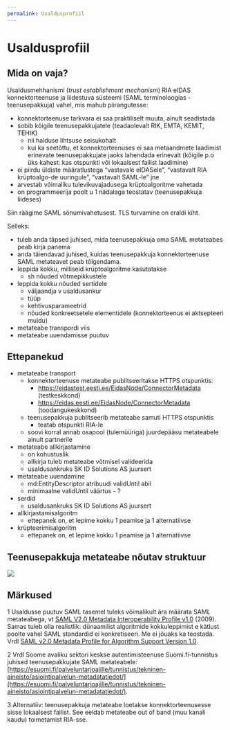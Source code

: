 ```yaml
---
permalink: Usaldusprofiil
---
```


# Usaldusprofiil

## Mida on vaja?

Usaldusmehhanismi (_trust establishment mechanism_) RIA eIDAS konnektorteenuse ja liidestuva süsteemi (SAML terminoloogias - teenusepakkuja) vahel, mis mahub piirangutesse:

- konnektorteenuse tarkvara ei saa praktiliselt muuta, ainult seadistada
- sobib kõigile teenusepakkujatele (teadaolevalt RIK, EMTA, KEMIT, TEHIK)
    - nii halduse lihtsuse seisukohalt
    - kui ka seetõttu, et konnektorteenuses ei saa metaandmete laadimist erinevate teenusepakkujate jaoks lahendada erinevalt (kõigile p.o üks kahest: kas otspunkti või lokaalsest failist laadimine)
- ei piirdu üldiste määratlustega “vastavale eIDASele”, “vastavalt RIA krüptoalgo-de uuringule”, “vastavalt SAML-le” jne
- arvestab võimaliku tulevikuvajadusega krüptoalgoritme vahetada
- on programmeerija poolt u 1 nädalaga teostatav (teenusepakkuja liideses)

Siin räägime SAML sõnumivahetusest. TLS turvamine on eraldi kiht.

Selleks:

- tuleb anda täpsed juhised, mida teenusepakkuja oma SAML metateabes peab kirja panema 
- anda täiendavad juhised, kuidas teenusepakkuja konnektorteenuse SAML metateavet peab tõlgendama.
- leppida kokku, milliseid krüptoalgoritme kasutatakse
    - sh nõuded võtmepikkustele
- leppida kokku nõuded sertidele
    - väljaandja v usaldusankur
    - tüüp
    - kehtivusparameetrid
    - nõuded konkreetsetele elementidele (konnektorteenus ei aktsepteeri muidu)
- metateabe transpordi viis
- metateabe uuendamisse puutuv

## Ettepanekud

- metateabe transport
    - konnektorteenuse metateabe publitseeritakse HTTPS otspunktis:
        - https://eidastest.eesti.ee/EidasNode/ConnectorMetadata (testkeskkond)
        - https://eidas.eesti.ee/EidasNode/ConnectorMetadata (toodangukeskkond)
    - teenusepakkuja publitseerib metateabe samuti HTTPS otspunktis
        - teatab otspunkti RIA-le
    - soovi korral annab osapool (tulemüüriga) juurdepääsu metateabele ainult partnerile
- metateabe allkirjastamine
    - on kohustuslik
    - allkirja tuleb metateabe võtmisel valideerida
    - usaldusankruks SK ID Solutions AS juursert
- metateabe uuendamine
    - md:EntityDescriptor atribuudi validUntil abil
    - minimaalne validUntil väärtus - ? 
- serdid
    - usaldusankruks SK ID Solutions AS juursert
- allkirjastamisalgoritm
    - ettepanek on, et  lepime kokku 1 peamise ja 1 alternatiivse
- krüpteerimisalgoritm
    - ettepanek on, et  lepime kokku 1 peamise ja 1 alternatiivse

## Teenusepakkuja metateabe nõutav struktuur


![](img/Otspunktid)

## Märkused

1 Usaldusse puutuv SAML tasemel tuleks võimalikult ära määrata SAML metateabega, vt [SAML V2.0 Metadata Interoperability Profile v1.0](http://docs.oasis-open.org/security/saml/Post2.0/sstc-metadata-iop-cs-01.html) (2009). Samas tuleb olla realistlik: dünaamilist algoritmide kokkuleppimist e kätlust poolte vahel SAML standardid ei konkretiseeri. Me ei jõuaks ka teostada. Vrdl [SAML v2.0 Metadata Profile for Algorithm Support Version 1.0](http://docs.oasis-open.org/security/saml/Post2.0/sstc-saml-metadata-algsupport.html).

2 Vrdl Soome avaliku sektori keskse autentimisteenuse Suomi.fi-tunnistus juhised teenusepakkujate SAML metateabele: [https://esuomi.fi/palveluntarjoajille/tunnistus/tekninen-aineisto/asiointipalvelun-metadatatiedot/](https://esuomi.fi/palveluntarjoajille/tunnistus/tekninen-aineisto/asiointipalvelun-metadatatiedot/).

3 Alternatiiv: teenusepakkuja metateabe loetakse konnektorteenusesse sisse lokaalsest failist. See eeldab metateabe out of band (muu kanali kaudu) toimetamist RIA-sse.


